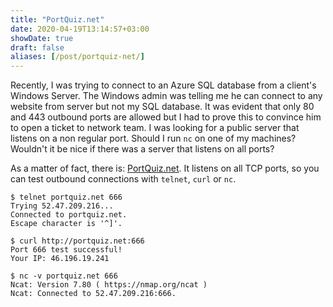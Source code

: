 ```yaml
---
title: "PortQuiz.net"
date: 2020-04-19T13:14:57+03:00
showDate: true
draft: false
aliases: [/post/portquiz-net/]
---
```


Recently, I was trying to connect to an Azure SQL database from a client's
Windows Server. The Windows admin was telling me he can connect to any website
from server but not my SQL database. It was evident that only 80 and 443
outbound ports are allowed but I had to prove this to convince him to open a
ticket to network team. I was looking for a public server that listens on a non
regular port. Should I run `nc` on one of my machines? Wouldn't it be nice if
there was a server that listens on all ports?

As a matter of fact, there is: [PortQuiz.net](portquiz.net). It listens on all
TCP ports, so you can test outbound connections with `telnet`, `curl` or `nc`.

```
$ telnet portquiz.net 666
Trying 52.47.209.216...
Connected to portquiz.net.
Escape character is '^]'.

$ curl http://portquiz.net:666
Port 666 test successful!
Your IP: 46.196.19.241

$ nc -v portquiz.net 666
Ncat: Version 7.80 ( https://nmap.org/ncat )
Ncat: Connected to 52.47.209.216:666.
```
